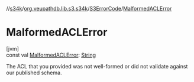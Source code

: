 //[s34k](../../../index.md)/[org.veupathdb.lib.s3.s34k](../index.md)/[S3ErrorCode](index.md)/[MalformedACLError](-malformed-a-c-l-error.md)

# MalformedACLError

[jvm]\
const val [MalformedACLError](-malformed-a-c-l-error.md): [String](https://kotlinlang.org/api/latest/jvm/stdlib/kotlin/-string/index.html)

The ACL that you provided was not well-formed or did not validate against our published schema.
